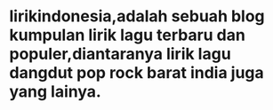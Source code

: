 # lirikindonesia,adalah sebuah blog kumpulan lirik lagu terbaru dan populer,diantaranya lirik lagu dangdut pop rock barat india juga yang lainya.
